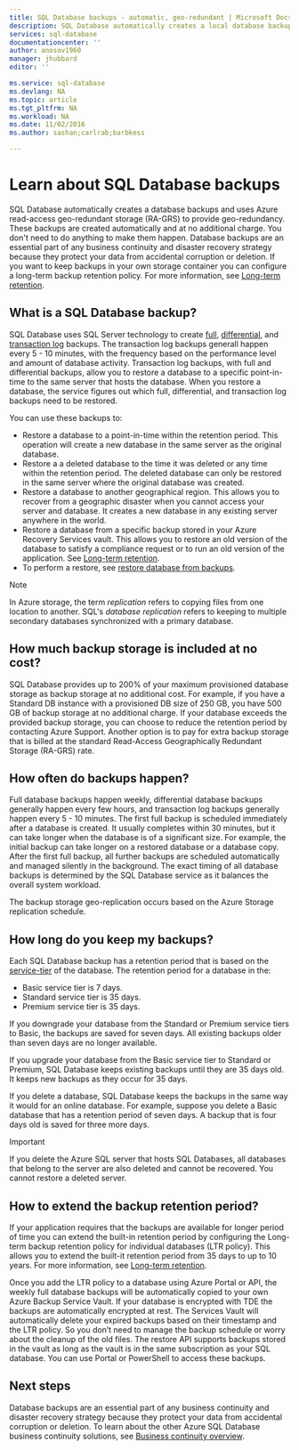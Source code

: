 ```yaml
---
title: SQL Database backups - automatic, geo-redundant | Microsoft Docs
description: SQL Database automatically creates a local database backup every few minutes and uses Azure read-access geo-redundant storage for geo-redundancy.
services: sql-database
documentationcenter: ''
author: anosov1960
manager: jhubbard
editor: ''

ms.service: sql-database
ms.devlang: NA
ms.topic: article
ms.tgt_pltfrm: NA
ms.workload: NA
ms.date: 11/02/2016
ms.author: sashan;carlrab;barbkess

---
```

# Learn about SQL Database backups
<!------------------
This topic is annotated with TEMPLATE guidelines for FEATURE TOPICS.

Metadata guidelines

pageTitle
    60 characters or less. Includes name of the feature - primary benefit. Not the same as H1. Its 60 characters or fewer including all characters between the quotes and the Microsoft Azure site identifier.

description
    115-145 characters. Duplicate of the first sentence in the introduction. This is the abstract of the article that displays under the title when searching in Bing or Google. 

    Example: "SQL Database automatically creates a local database backup every few minutes and uses Azure read-access geo-redundant storage for geo-redundancy."

TEMPLATE GUIDELINES for feature topics

The Feature Topic is a one-pager (ok, sometimes longer) that explains a capability of the product or service. It explains what the capability is and characteristics of the capability.  

It is a "learning" topic, not an action topic.

DO explain this:
    • Definition of the feature terminology.  i.e., What is a database backup?
    • Characteristics and capabilities of the feature. (How the feature works)
    • Common uses with links to overview topics that recommend when to use the feature.
    • Reference specifications (Limitations and Restrictions, Permissions, General Remarks, etc.)
    • Next Steps with links to related overviews, features, and tasks.

DON'T explain this:
    • How to steps for using the feature (Tasks)
    • How to solve business problems that incorporate the feature (Overviews)

GUIDELINES for the H1 

    The H1 should answer the question "What is in this topic?" Write the H1 heading in conversational language and use search key words as much as possible. Since this is a learning topic, make sure the title indicates that and doesn't mislead people to think this will tell them how to do tasks.  

    To help people understand this is a learning topic and not an action topic, start the title with "Learn about ... "

    Heading must use an industry standard term. If your feature is a proprietary name like "Elastic database pools", use a synonym. For example:    "Learn about elastic database pools for multi-tenant databases". In this case multi-tenant database is the industry-standard term that will be an anchor for finding the topic.

GUIDELINES for introduction

    The introduction is 1-2 sentences.  It is optimized for search and sets proper expectations about what to expect in the article. It should contain the top key words that you are using throughout the article.The introduction should be brief and to the point of what the feature is, what it is used for, and what's in the article. 

    If the introduction is short enough, your article can pop to the top in Google Instant Answers.

    In this example:

Sentence #1 Explains what the article will cover, which is what the feature is or does. This is also the metadata description. 
    SQL Database automatically creates a database backup every five minutes and uses Azure read-access geo-redundant storage (RA-GRS) to provide geo-redundancy. 

Sentence #2 Explains why I should care about this.  
    Database backups are an essential part of any business continuity and disaster recovery strategy because they protect your data from accidental corruption or deletion.

-------------------->

SQL Database automatically creates a database backups and uses Azure read-access geo-redundant storage (RA-GRS) to provide geo-redundancy. These backups are created automatically and at no additional charge. You don't need to do anything to make them happen. Database backups are an essential part of any business continuity and disaster recovery strategy because they protect your data from accidental corruption or deletion. If you want to keep backups in your own storage container you can configure a long-term backup retention policy. For more information, see [Long-term retention](sql-database-long-term-retention.md).

<!-- This image needs work, so not putting it in right now.

This diagram shows SQL Database running in the US East region. It creates a database backup every five minutes, which it stores locally to Azure Read Access Geo-redundant Storage (RA-GRS). Azure uses geo-replication to copy the database backups to a paired data center in the US West region.

![geo-restore](./media/sql-database-geo-restore/geo-restore-1.png)

-->

<!---------------
GUIDELINES for the first ## H2.

    The first ## describes what the feature encompasses and how it is used. It points to related task articles.

    For consistency, being the heading with "What is ... "
----------------->

## What is a SQL Database backup?
<!-- 
    Explains what a SQL Database backup is and answers an important question that people want to know.
-->


<!----------------- 
    Explains first component of the backup feature
------------------>

SQL Database uses SQL Server technology to create [full](https://msdn.microsoft.com/library/ms186289.aspx), [differential](https://msdn.microsoft.com/library/ms175526.aspx), and [transaction log](https://msdn.microsoft.com/library/ms191429.aspx) backups. The transaction log backups generall happen every 5 - 10 minutes, with the frequency based on the performance level and amount of database activity. Transaction log backups, with full and differential backups, allow you to restore a database to a specific point-in-time to the same server that hosts the database. When you restore a database, the service figures out which full, differential, and transaction log backups need to be restored.

<!--------------- 
    Explicit list of what to do with a local backup. "Use a ..." helps people to scan the topic and find the uses quickly.
---------------->

You can use these backups to:

* Restore a database to a point-in-time within the retention period. This operation will create a new database in the same server as the original database.
* Restore a a deleted database to the time it was deleted or any time within the retention period. The deleted database can only be restored in the same server where the original database was created.
* Restore a database to another geographical region. This allows you to recover from a geographic disaster when you cannot access your server and database. It creates a new database in any existing server anywhere in the world. 
* Restore a database from a specific backup stored in your Azure Recovery Services vault. This allows you to restore an old version of the database to satisfy a compliance request or to run an old version of the application. See [Long-term retention](sql-database-long-term-retention.md).
* To perform a restore, see [restore database from backups](sql-database-recovery-using-backups.md).

<!----------------- 
    Explains first component of the backup feature
------------------>

<!--------------- 
    Explicit list of what to do with a geo-redundant backup. "Use a ..." helps people to scan the topic and find the uses quickly.
---------------->

> [!NOTE]
> In Azure storage, the term *replication* refers to copying files from one location to another. SQL's *database replication* refers to keeping to multiple secondary databases synchronized with a primary database. 
> 
> 

<!----------------
    The next ## H2's discuss key characteristics of how the feature works. The title is in conversational language and asks the question that will be answered.
------------------->
## How much backup storage is included at no cost?
SQL Database provides up to 200% of your maximum provisioned database storage as backup storage at no additional cost. For example, if you have a Standard DB instance with a provisioned DB size of 250 GB, you have 500 GB of backup storage at no additional charge. If your database exceeds the provided backup storage, you can choose to reduce the retention period by contacting Azure Support. Another option is to pay for extra backup storage that is billed at the standard Read-Access Geographically Redundant Storage (RA-GRS) rate. 

## How often do backups happen?
Full database backups happen weekly, differential database backups generally happen every few hours, and transaction log backups generally happen every 5 - 10 minutes. The first full backup is scheduled immediately after a database is created. It usually completes within 30 minutes, but it can take longer when the database is of a significant size. For example, the initial backup can take longer on a restored database or a database copy. After the first full backup, all further backups are scheduled automatically and managed silently in the background. The exact timing of all database backups is determined by the SQL Database service as it balances the overall system workload. 

The backup storage geo-replication occurs based on the Azure Storage replication schedule.

## How long do you keep my backups?
Each SQL Database backup has a retention period that is based on the [service-tier](sql-database-service-tiers.md) of the database. The retention period for a database in the:

<!------------------

    Using a list so the information is easy to find when scanning.
------------------->

* Basic service tier is 7 days.
* Standard service tier is 35 days.
* Premium service tier is 35 days.

If you downgrade your database from the Standard or Premium service tiers to Basic, the backups are saved for seven days. All existing backups older than seven days are no longer available. 

If you upgrade your database from the Basic service tier to Standard or Premium, SQL Database keeps existing backups until they are 35 days old. It keeps new backups as they occur for 35 days.

If you delete a database, SQL Database keeps the backups in the same way it would for an online database. For example, suppose you delete a Basic database that has a retention period of seven days. A backup that is four days old is saved for three more days.

> [!IMPORTANT]
> If you delete the Azure SQL server that hosts SQL Databases, all databases that belong to the server are also deleted and cannot be recovered. You cannot restore a deleted server.
> 
> 

## How to extend the backup retention period?
If your application requires that the backups are available for longer period of time you can extend the built-in retention period by configuring the Long-term backup retention policy for individual databases (LTR policy). This allows you to extend the built-it retention period from 35 days to up to 10 years. For more information, see [Long-term retention](sql-database-long-term-retention.md).

Once you add the LTR policy to a database using Azure Portal or API, the weekly full database backups will be automatically copied to your own Azure Backup Service Vault. If your database is encrypted with TDE the backups are automatically encrypted at rest.  The Services Vault will automatically delete your expired backups based on their timestamp and the LTR policy.  So you don’t need to manage the backup schedule or worry about the cleanup of the old files. 
The restore API supports backups stored in the vault as long as the vault is in the same subscription as your SQL database. You can use Portal or PowerShell to access these backups.

<!-------------------
OPTIONAL section
## Best practices 
--------------------->

<!-------------------
OPTIONAL section
## General remarks
--------------------->

<!-------------------
OPTIONAL section
## Limitations and restrictions
--------------------->

<!-------------------
OPTIONAL section
## Metadata
--------------------->

<!-------------------
OPTIONAL section
## Performance
--------------------->

<!-------------------
OPTIONAL section
## Permissions
--------------------->

<!-------------------
OPTIONAL section
## Security
--------------------->

<!-------------------
GUIDELINES for Next Steps

    The last section is Next Steps. Give a next step that would be relevant to the customer after they have learned about the feature and the tasks associated with it.  Perhaps point them to one or two key scenarios that use this feature.

    You don't need to repeat links you have already given them.
--------------------->

## Next steps
Database backups are an essential part of any business continuity and disaster recovery strategy because they protect your data from accidental corruption or deletion. To learn about the other Azure SQL Database business continuity solutions, see [Business continuity overview](sql-database-business-continuity.md).

